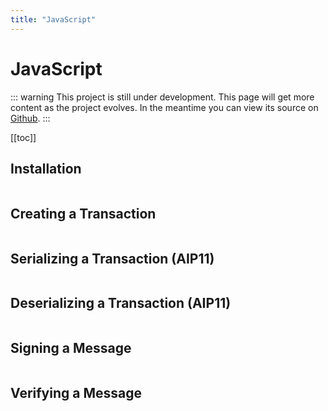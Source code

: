 ```yaml
---
title: "JavaScript"
---
```


# JavaScript

::: warning
This project is still under development. This page will get more content as the project evolves. In the meantime you can view its source on [Github](https://github.com/ArkEcosystem/core/tree/master/packages/crypto).
:::

[[toc]]

## Installation

```bash

```

## Creating a Transaction

```js

```

## Serializing a Transaction (AIP11)

```js

```

## Deserializing a Transaction (AIP11)

```js

```

## Signing a Message

```js

```

## Verifying a Message

```js

```
